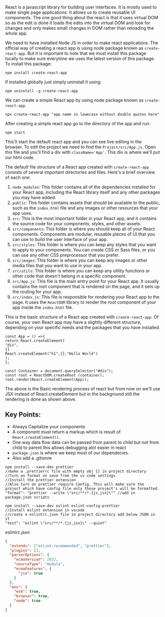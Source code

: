 React is a javascript library for building user interfaces. It is mostly used to make single page applications. It allows us to create reusable UI components. The one good thing about the react is that it uses virtual DOM so as the edit is done it loads the edits into the virtual DOM and look for changes and only makes small changes in DOM rather than reloading the whole app.

We need to have installed Node JS in order to make react applications. The official way of creating a react app is using node package known as `create-react-app`. But it is important to note that we must install this package locally to make sure everytime we uses the latest version of this package.
To install this package:

```JS
npm install create-react-app
```

If installed globally just simply uninstall it using:

```JS
npm uninstall -g create-react-app
```

We can create a simple React app by using node package known as `create-react-app`.

```JS
npx create-react-app "app name in lowecase without double quotes here"
```

After creating a simple react app go to the directory of the app and run:

```JS
npm start
```

This'll start the default react app and you can see live editing in the browser. To edit the project we need to find the `Project/src/App.js`. Open this file and you'll find a div with `className='App'`. This div is where we'll put our html code.

The default file structure of a React app created with `create-react-app` consists of several important directories and files. Here's a brief overview of each one:

1.  `node_modules`: This folder contains all of the dependencies installed for your React app, including the React library itself and any other packages you may have added.
2.  `public`: This folder contains assets that should be available to the public, such as the `index.html` file and any images or other resources that your app uses.
3.  `src`: This is the most important folder in your React app, and it contains the source code for your components, styles, and other assets.
4.  `src/components`: This folder is where you should keep all of your React components. Components are modular, reusable pieces of UI that you can use to build the user interface of your app.
5.  `src/styles`: This folder is where you can keep any styles that you want to apply to your components. You can create CSS or Sass files, or you can use any other CSS preprocessor that you prefer.
6.  `src/images`: This folder is where you can keep any images or other media files that you want to use in your app.
7.  `src/utils`: This folder is where you can keep any utility functions or other code that doesn't belong in a specific component.
8.  `src/App.js`: This file is the main entry point for your React app. It usually contains the root component that is rendered on the page, and it sets up the routing for your app.
9.  `src/index.js`: This file is responsible for rendering your React app to the page. It uses the `ReactDOM` library to render the root component of your app inside the `index.html` file.

This is the basic structure of a React app created with `create-react-app`. Of course, your own React app may have a slightly different structure, depending on your specific needs and the packages that you have installed.

```JS
const App = () =>{
return React.createElement(
"div",
{}
React.createElement("h1",{},"Hello World")
);
};

const Container = document.querySelector("#div");
const root = ReactDOM.createRoot (container);
root.render(React.createElement(App));
```

The above is the Basic rendering process of react but from now on we'll use JSX instead of React.createElement but in the background still the rendering is done as shown above.

## Key Points:
* Always Capitalize your components
* A component must return a markup which is result of `React.createElement()`.
* One way data flow data can be passed from parent to child but not from child to parent this allows debugging alot easier in react
* `package.json` is where we keep most of our dependecies.
* Also add a .gitionre


```JS
npm install --save-dev prettier
//make a .prettierrc file with empty obj {} in project directory
//Turn on format on save from the vs code settings 
//Install the prettier extension
//Also turn on prettier require Config, This will make sure the project which have config file only those project's will be formatted.
"format": "prettier --write \"src/**/*.{js,jsx}\"" //add in package.json scripts
```

```JS
npm install --save-dev eslint eslint-config-prettier
//Install eslint extension in vscode
//create a eslintrc.json file in project directory add below JSON in it
"test": "eslint \"src/**/*.{js,jsx}\" --quiet"
```

eslintrc.json
```json
{
  "extends": ["eslint:recommended", "prettier"],
  "plugins": [],
  "parserOptions": {
    "ecmaVersion": 2022,
    "sourceType": "module",
    "ecmaFeatures": {
      "jsx": true
    }
  },
  "env": {
    "es6": true,
    "browser": true,
    "node": true
  }
}
```


